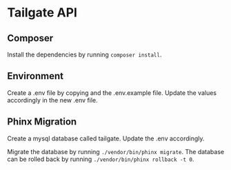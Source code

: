 # Tailgate API

## Composer

Install the dependencies by running `composer install`.

## Environment

Create a .env file by copying and the .env.example file. Update the values accordingly in the new .env file.

## Phinx Migration

Create a mysql database called tailgate. Update the .env accordingly.

Migrate the database by running `./vendor/bin/phinx migrate`. The database can be rolled back by running `./vendor/bin/phinx rollback -t 0`.